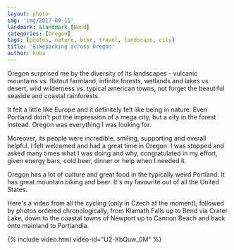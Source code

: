 ```yaml
---
layout: photo
img: 'img/2017-09-11'
landmark: &landmark [Bend]
categories: [Oregon]
tags: [photos, nature, bike, travel, landscape, city]
title: 'Bikepacking across Oregon'
author: kuba
---
```


Oregon surprised me by the diversity of its landscapes - vulcanic mountains vs. flatout farmland, infinite forests, wetlands and lakes vs. desert, wild wilderness vs. typical  american towns, not forget the beautiful seaside and coastal rainforests.

It felt a little like Europe and it definitely felt like being in nature. Even Portland didn't put the impression of a mega city, but a city in the forest instead. Oregon was everything I was looking for. 

Moreover, its people were incredible, smiling, supporting and overall helpful. I felt welcomed and had a great time in Oregon. I was stopped and asked many times what I was doing and why, congratulated in my effort, given energy bars, cold beer, dinner or help when I needed it.

Oregon has a lot of culture and great food in the typically weird Portland. It has great mountain biking and beer. It's my favourite out of all the United States.

Here's a video from all the cycling (only in Czech at the moment), followed by photos ordered chronologically, from Klamath Falls up to Bend via Crater Lake, down to the coastal towns of Newport up to Cannon Beach and back onto mainland to Portlandia.

{% include video.html video-id="U2-XbQuw_0M" %}